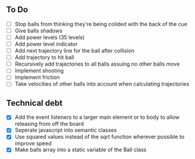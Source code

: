 ## To Do
- [ ] Stop balls from thinking they're being colided with the back of the cue
- [ ] Give balls shadows
- [ ] Add power levels (35 levels)
- [ ] Add power level indicator
- [ ] Add next trajectory line for the ball after collision
- [ ] Add trajectory to hit ball
- [ ] Recursively add trajectories to all balls assuing no other balls move
- [ ] Implement shooting
- [ ] Implement friction
- [ ] Take velocities of other balls into account when calculating trajectories

## Technical debt
- [x] Add the event listeners to a larger main element or to body to allow releasing from off the board
- [x] Seperate javascript into semantic classes
- [x] Use squared values instead of the sqrt function wherever possible to improve speed
- [x] Make balls array into a static variable of the Ball class
